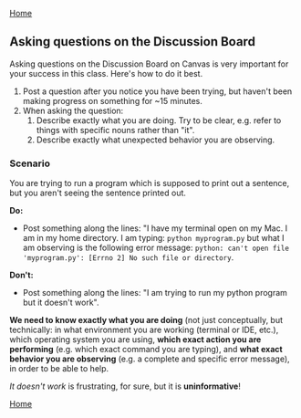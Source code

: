 [Home](index.md)

## Asking questions on the Discussion Board ##

Asking questions on the Discussion Board on Canvas is very important for your success in this class. Here's how to do it best.

1. Post a question after you notice you have been trying, but haven't been making progress on something for ~15 minutes.
1. When asking the question:
    1. Describe exactly what you are doing. Try to be clear, e.g. refer to things  with specific nouns rather than "it".
    2. Describe exactly what unexpected behavior you are observing.

### Scenario ###
You are trying to run a program which is supposed to print out a sentence, but you aren't seeing the sentence printed out.

**Do:**
* Post something along the lines: 
    "I have my terminal open on my Mac. I am in my home directory. I am typing: `python myprogram.py` but what I am observing is the following error message: `python: can't open file 'myprogram.py': [Errno 2] No such file or directory`. 

**Don't:**
* Post something along the lines: 
    "I am trying to run my python program but it doesn't work".

**We need to know exactly what you are doing** (not just conceptually, but technically: in what environment you are working (terminal or IDE, etc.), which operating system you are using, **which exact action you are performing** (e.g. which exact command you are typing), and **what exact behavior you are observing** (e.g. a complete and specific error message), in order to be able to help.

_It doesn't work_ is frustrating, for sure, but it is **uninformative**!

[Home](index.md)
